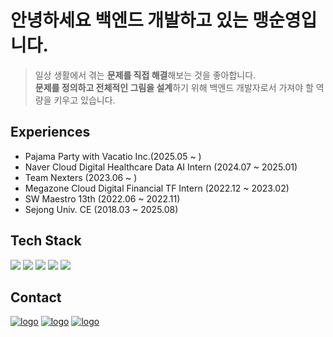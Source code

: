 # 안녕하세요 백엔드 개발하고 있는 맹순영입니다.
> 일상 생활에서 겪는 **문제를 직접 해결**해보는 것을 좋아합니다.<br> **문제를 정의하고 전체적인 그림을 설계**하기 위해 백엔드 개발자로서 가져야 할 역량을 키우고 있습니다.
>

<!-- <br/>

<a href="https://github.com/symaeng98/github-readme-stats">
  <img align="center" src="https://github-readme-stats.vercel.app/api?username=symaeng98&show_icons=true&theme=tokyonight" />
</a>
<a href="https://github.com/symaeng98/convoychat">
  <img align="center" src="https://github-readme-stats.vercel.app/api/top-langs/?username=symaeng98&layout=compact&theme=tokyonight" />
</a>
<br/>
<br/> -->

<!-- <h2>Solved.ac</h2>

[![Solved.ac Profile](http://mazassumnida.wtf/api/v2/generate_badge?boj=symaeng98)](https://solved.ac/symaeng98/) -->
## Experiences
- Pajama Party with Vacatio Inc.(2025.05 ~ )
- Naver Cloud Digital Healthcare Data AI Intern (2024.07 ~ 2025.01)
- Team Nexters (2023.06 ~ )
- Megazone Cloud Digital Financial TF Intern (2022.12 ~ 2023.02)
- SW Maestro 13th (2022.06 ~ 2022.11)
- Sejong Univ. CE (2018.03 ~ 2025.08)
<div>
  
 ## Tech Stack 
  <a>
  <img src="https://img.shields.io/badge/Spring Boot-6DB33F?style=flat-square&logo=Spring Boot&logoColor=white"/>
  <img src="https://img.shields.io/badge/JPA-6DB33F?style=flat-square&logo=Spring Boot&logoColor=white"/> 
  <img src="https://img.shields.io/badge/MySQL-4479A1?style=flat-square&logo=MySQL&logoColor=white"/> 
  <img src="https://img.shields.io/badge/Docker-2496ED?style=flat-square&logo=Docker&logoColor=white"/> 
  <img src="https://img.shields.io/badge/AWS-FFAD00?style=flat-square&logo=AmazonAWS&logoColor=white"/> 
  </a>  
  
## Contact

[![logo](https://img.shields.io/badge/Blog-맹코기-007396?style=flat)](https://aodtns.tistory.com) [![logo](https://img.shields.io/badge/Instagram-aodtns_-E4405F?style=flat&logo=instagram&logoColor=white)](https://www.instagram.com/aodtns_/) [![logo](https://img.shields.io/badge/Mail-symaeng98@naver.com-D14836?style=flat&logo=gmail&logoColor=white)](mailto:symaeng98@naver.com)
</div>


<!---
symaeng98/symaeng98 is a ✨ special ✨ repository because its `README.md` (this file) appears on your GitHub profile.
You can click the Preview link to take a look at your changes.
--->
